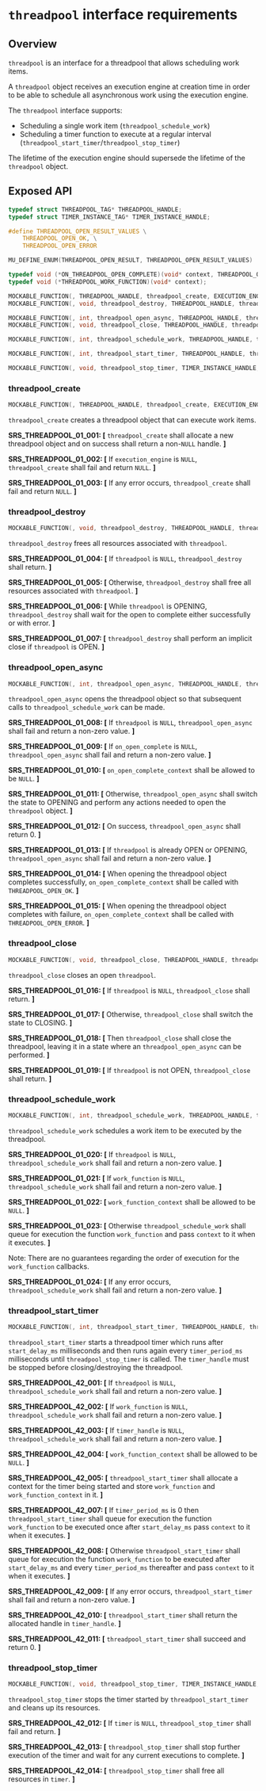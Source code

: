 ﻿`threadpool` interface requirements
================

## Overview

`threadpool` is an interface for a threadpool that allows scheduling work items.

A `threadpool` object receives an execution engine at creation time in order to be able to schedule all asynchronous work using the execution engine.

The `threadpool` interface supports:
 - Scheduling a single work item (`threadpool_schedule_work`)
 - Scheduling a timer function to execute at a regular interval (`threadpool_start_timer`/`threadpool_stop_timer`)

The lifetime of the execution engine should supersede the lifetime of the `threadpool` object.

## Exposed API

```c
typedef struct THREADPOOL_TAG* THREADPOOL_HANDLE;
typedef struct TIMER_INSTANCE_TAG* TIMER_INSTANCE_HANDLE;

#define THREADPOOL_OPEN_RESULT_VALUES \
    THREADPOOL_OPEN_OK, \
    THREADPOOL_OPEN_ERROR

MU_DEFINE_ENUM(THREADPOOL_OPEN_RESULT, THREADPOOL_OPEN_RESULT_VALUES)

typedef void (*ON_THREADPOOL_OPEN_COMPLETE)(void* context, THREADPOOL_OPEN_RESULT open_result);
typedef void (*THREADPOOL_WORK_FUNCTION)(void* context);

MOCKABLE_FUNCTION(, THREADPOOL_HANDLE, threadpool_create, EXECUTION_ENGINE_HANDLE, execution_engine);
MOCKABLE_FUNCTION(, void, threadpool_destroy, THREADPOOL_HANDLE, threadpool);

MOCKABLE_FUNCTION(, int, threadpool_open_async, THREADPOOL_HANDLE, threadpool, ON_THREADPOOL_OPEN_COMPLETE, on_open_complete, void*, on_open_complete_context);
MOCKABLE_FUNCTION(, void, threadpool_close, THREADPOOL_HANDLE, threadpool);

MOCKABLE_FUNCTION(, int, threadpool_schedule_work, THREADPOOL_HANDLE, threadpool, THREADPOOL_WORK_FUNCTION, work_function, void*, work_function_context);

MOCKABLE_FUNCTION(, int, threadpool_start_timer, THREADPOOL_HANDLE, threadpool, uint32_t, start_delay_ms, uint32_t, timer_period_ms, THREADPOOL_WORK_FUNCTION, work_function, void*, work_function_context, TIMER_INSTANCE_HANDLE*, timer_handle);

MOCKABLE_FUNCTION(, void, threadpool_stop_timer, TIMER_INSTANCE_HANDLE, timer);
```

### threadpool_create

```c
MOCKABLE_FUNCTION(, THREADPOOL_HANDLE, threadpool_create, EXECUTION_ENGINE_HANDLE, execution_engine);
```

`threadpool_create` creates a threadpool object that can execute work items.

**SRS_THREADPOOL_01_001: [** `threadpool_create` shall allocate a new threadpool object and on success shall return a non-`NULL` handle. **]**

**SRS_THREADPOOL_01_002: [** If `execution_engine` is `NULL`, `threadpool_create` shall fail and return `NULL`. **]**

**SRS_THREADPOOL_01_003: [** If any error occurs, `threadpool_create` shall fail and return `NULL`. **]**

### threadpool_destroy

```c
MOCKABLE_FUNCTION(, void, threadpool_destroy, THREADPOOL_HANDLE, threadpool);
```

`threadpool_destroy` frees all resources associated with `threadpool`.

**SRS_THREADPOOL_01_004: [** If `threadpool` is `NULL`, `threadpool_destroy` shall return. **]**

**SRS_THREADPOOL_01_005: [** Otherwise, `threadpool_destroy` shall free all resources associated with `threadpool`. **]**

**SRS_THREADPOOL_01_006: [** While `threadpool` is OPENING, `threadpool_destroy` shall wait for the open to complete either successfully or with error. **]**

**SRS_THREADPOOL_01_007: [** `threadpool_destroy` shall perform an implicit close if `threadpool` is OPEN. **]**

### threadpool_open_async

```c
MOCKABLE_FUNCTION(, int, threadpool_open_async, THREADPOOL_HANDLE, threadpool, ON_THREADPOOL_OPEN_COMPLETE, on_open_complete, void*, on_open_complete_context);
```

`threadpool_open_async` opens the threadpool object so that subsequent calls to `threadpool_schedule_work` can be made.

**SRS_THREADPOOL_01_008: [** If `threadpool` is `NULL`, `threadpool_open_async` shall fail and return a non-zero value. **]**

**SRS_THREADPOOL_01_009: [** If `on_open_complete` is `NULL`, `threadpool_open_async` shall fail and return a non-zero value. **]**

**SRS_THREADPOOL_01_010: [** `on_open_complete_context` shall be allowed to be `NULL`. **]**

**SRS_THREADPOOL_01_011: [** Otherwise, `threadpool_open_async` shall switch the state to OPENING and perform any actions needed to open the `threadpool` object. **]**

**SRS_THREADPOOL_01_012: [** On success, `threadpool_open_async` shall return 0. **]**

**SRS_THREADPOOL_01_013: [** If `threadpool` is already OPEN or OPENING, `threadpool_open_async` shall fail and return a non-zero value. **]**

**SRS_THREADPOOL_01_014: [** When opening the threadpool object completes successfully, `on_open_complete_context` shall be called with `THREADPOOL_OPEN_OK`. **]**

**SRS_THREADPOOL_01_015: [** When opening the threadpool object completes with failure, `on_open_complete_context` shall be called with `THREADPOOL_OPEN_ERROR`. **]**

### threadpool_close

```c
MOCKABLE_FUNCTION(, void, threadpool_close, THREADPOOL_HANDLE, threadpool);
```

`threadpool_close` closes an open `threadpool`.

**SRS_THREADPOOL_01_016: [** If `threadpool` is `NULL`, `threadpool_close` shall return. **]**

**SRS_THREADPOOL_01_017: [** Otherwise, `threadpool_close` shall switch the state to CLOSING. **]**

**SRS_THREADPOOL_01_018: [** Then `threadpool_close` shall close the threadpool, leaving it in a state where an `threadpool_open_async` can be performed. **]**

**SRS_THREADPOOL_01_019: [** If `threadpool` is not OPEN, `threadpool_close` shall return. **]**

### threadpool_schedule_work

```c
MOCKABLE_FUNCTION(, int, threadpool_schedule_work, THREADPOOL_HANDLE, threadpool, THREADPOOL_WORK_FUNCTION, work_function, void*, work_function_context);
```

`threadpool_schedule_work` schedules a work item to be executed by the threadpool.

**SRS_THREADPOOL_01_020: [** If `threadpool` is `NULL`, `threadpool_schedule_work` shall fail and return a non-zero value. **]**

**SRS_THREADPOOL_01_021: [** If `work_function` is `NULL`, `threadpool_schedule_work` shall fail and return a non-zero value. **]**

**SRS_THREADPOOL_01_022: [** `work_function_context` shall be allowed to be `NULL`. **]**

**SRS_THREADPOOL_01_023: [** Otherwise `threadpool_schedule_work` shall queue for execution the function `work_function` and pass `context` to it when it executes. **]**

Note: There are no guarantees regarding the order of execution for the `work_function` callbacks.

**SRS_THREADPOOL_01_024: [** If any error occurs, `threadpool_schedule_work` shall fail and return a non-zero value. **]**

### threadpool_start_timer

```c
MOCKABLE_FUNCTION(, int, threadpool_start_timer, THREADPOOL_HANDLE, threadpool, uint32_t, start_delay_ms, uint32_t, timer_period_ms, THREADPOOL_WORK_FUNCTION, work_function, void*, work_function_context, TIMER_INSTANCE_HANDLE*, timer_handle);
```

`threadpool_start_timer` starts a threadpool timer which runs after `start_delay_ms` milliseconds and then runs again every `timer_period_ms` milliseconds until `threadpool_stop_timer` is called. The `timer_handle` must be stopped before closing/destroying the threadpool.

**SRS_THREADPOOL_42_001: [** If `threadpool` is `NULL`, `threadpool_schedule_work` shall fail and return a non-zero value. **]**

**SRS_THREADPOOL_42_002: [** If `work_function` is `NULL`, `threadpool_schedule_work` shall fail and return a non-zero value. **]**

**SRS_THREADPOOL_42_003: [** If `timer_handle` is `NULL`, `threadpool_schedule_work` shall fail and return a non-zero value. **]**

**SRS_THREADPOOL_42_004: [** `work_function_context` shall be allowed to be `NULL`. **]**

**SRS_THREADPOOL_42_005: [** `threadpool_start_timer` shall allocate a context for the timer being started and store `work_function` and `work_function_context` in it. **]**

**SRS_THREADPOOL_42_007: [** If `timer_period_ms` is 0 then `threadpool_start_timer` shall queue for execution the function `work_function` to be executed once after `start_delay_ms` pass `context` to it when it executes. **]**

**SRS_THREADPOOL_42_008: [** Otherwise `threadpool_start_timer` shall queue for execution the function `work_function` to be executed after `start_delay_ms` and every `timer_period_ms` thereafter and pass `context` to it when it executes. **]**

**SRS_THREADPOOL_42_009: [** If any error occurs, `threadpool_start_timer` shall fail and return a non-zero value. **]**

**SRS_THREADPOOL_42_010: [** `threadpool_start_timer` shall return the allocated handle in `timer_handle`. **]**

**SRS_THREADPOOL_42_011: [** `threadpool_start_timer` shall succeed and return 0. **]**

### threadpool_stop_timer

```c
MOCKABLE_FUNCTION(, void, threadpool_stop_timer, TIMER_INSTANCE_HANDLE, timer);
```

`threadpool_stop_timer` stops the timer started by `threadpool_start_timer` and cleans up its resources.

**SRS_THREADPOOL_42_012: [** If `timer` is `NULL`, `threadpool_stop_timer` shall fail and return. **]**

**SRS_THREADPOOL_42_013: [** `threadpool_stop_timer` shall stop further execution of the timer and wait for any current executions to complete. **]**

**SRS_THREADPOOL_42_014: [** `threadpool_stop_timer` shall free all resources in `timer`. **]**
